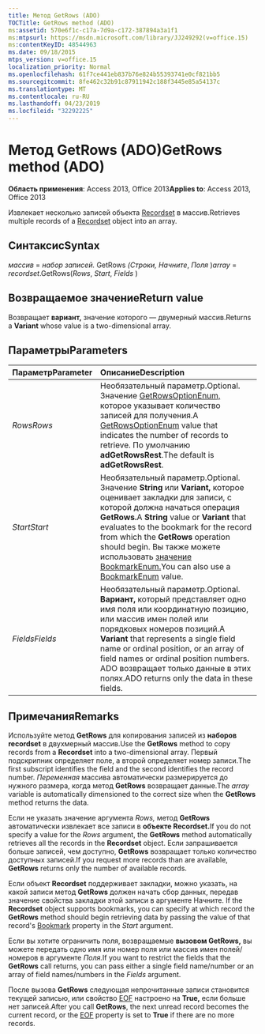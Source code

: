```yaml
---
title: Метод GetRows (ADO)
TOCTitle: GetRows method (ADO)
ms:assetid: 570e6f1c-c17a-7d9a-c172-387894a3a1f1
ms:mtpsurl: https://msdn.microsoft.com/library/JJ249292(v=office.15)
ms:contentKeyID: 48544963
ms.date: 09/18/2015
mtps_version: v=office.15
localization_priority: Normal
ms.openlocfilehash: 61f7ce441eb837b76e824b55393741e0cf821bb5
ms.sourcegitcommit: 8fe462c32b91c87911942c188f3445e85a54137c
ms.translationtype: MT
ms.contentlocale: ru-RU
ms.lasthandoff: 04/23/2019
ms.locfileid: "32292225"
---
```

# <a name="getrows-method-ado"></a><span data-ttu-id="a6a48-102">Метод GetRows (ADO)</span><span class="sxs-lookup"><span data-stu-id="a6a48-102">GetRows method (ADO)</span></span>

<span data-ttu-id="a6a48-103">**Область применения**: Access 2013, Office 2013</span><span class="sxs-lookup"><span data-stu-id="a6a48-103">**Applies to**: Access 2013, Office 2013</span></span>

<span data-ttu-id="a6a48-104">Извлекает несколько записей объекта [Recordset](recordset-object-ado.md) в массив.</span><span class="sxs-lookup"><span data-stu-id="a6a48-104">Retrieves multiple records of a [Recordset](recordset-object-ado.md) object into an array.</span></span>

## <a name="syntax"></a><span data-ttu-id="a6a48-105">Синтаксис</span><span class="sxs-lookup"><span data-stu-id="a6a48-105">Syntax</span></span>

<span data-ttu-id="a6a48-106">*массив*  =  *набор записей.* GetRows *(Строки,* *Начните*, *Поля* )</span><span class="sxs-lookup"><span data-stu-id="a6a48-106">*array* = *recordset*.GetRows(*Rows*, *Start*, *Fields* )</span></span>

## <a name="return-value"></a><span data-ttu-id="a6a48-107">Возвращаемое значение</span><span class="sxs-lookup"><span data-stu-id="a6a48-107">Return value</span></span>

<span data-ttu-id="a6a48-108">Возвращает **вариант,** значение которого — двумерный массив.</span><span class="sxs-lookup"><span data-stu-id="a6a48-108">Returns a **Variant** whose value is a two-dimensional array.</span></span>

## <a name="parameters"></a><span data-ttu-id="a6a48-109">Параметры</span><span class="sxs-lookup"><span data-stu-id="a6a48-109">Parameters</span></span>

|<span data-ttu-id="a6a48-110">Параметр</span><span class="sxs-lookup"><span data-stu-id="a6a48-110">Parameter</span></span>|<span data-ttu-id="a6a48-111">Описание</span><span class="sxs-lookup"><span data-stu-id="a6a48-111">Description</span></span>|
|:--------|:----------|
|<span data-ttu-id="a6a48-112">*Rows*</span><span class="sxs-lookup"><span data-stu-id="a6a48-112">*Rows*</span></span> |<span data-ttu-id="a6a48-113">Необязательный параметр.</span><span class="sxs-lookup"><span data-stu-id="a6a48-113">Optional.</span></span> <span data-ttu-id="a6a48-114">Значение [GetRowsOptionEnum,](getrowsoptionenum.md) которое указывает количество записей для получения.</span><span class="sxs-lookup"><span data-stu-id="a6a48-114">A [GetRowsOptionEnum](getrowsoptionenum.md) value that indicates the number of records to retrieve.</span></span> <span data-ttu-id="a6a48-115">По умолчанию **adGetRowsRest**.</span><span class="sxs-lookup"><span data-stu-id="a6a48-115">The default is **adGetRowsRest**.</span></span>|
|<span data-ttu-id="a6a48-116">*Start*</span><span class="sxs-lookup"><span data-stu-id="a6a48-116">*Start*</span></span> |<span data-ttu-id="a6a48-117">Необязательный параметр.</span><span class="sxs-lookup"><span data-stu-id="a6a48-117">Optional.</span></span> <span data-ttu-id="a6a48-118">Значение **String** или **Variant,** которое оценивает закладки для записи, с которой должна начаться операция **GetRows.**</span><span class="sxs-lookup"><span data-stu-id="a6a48-118">A **String** value or **Variant** that evaluates to the bookmark for the record from which the **GetRows** operation should begin.</span></span> <span data-ttu-id="a6a48-119">Вы также можете использовать [значение BookmarkEnum.](bookmarkenum.md)</span><span class="sxs-lookup"><span data-stu-id="a6a48-119">You can also use a [BookmarkEnum](bookmarkenum.md) value.</span></span>|
|<span data-ttu-id="a6a48-120">*Fields*</span><span class="sxs-lookup"><span data-stu-id="a6a48-120">*Fields*</span></span> |<span data-ttu-id="a6a48-121">Необязательный параметр.</span><span class="sxs-lookup"><span data-stu-id="a6a48-121">Optional.</span></span> <span data-ttu-id="a6a48-122">**Вариант,** который представляет одно имя поля или координатную позицию, или массив имен полей или порядковых номеров позиций.</span><span class="sxs-lookup"><span data-stu-id="a6a48-122">A **Variant** that represents a single field name or ordinal position, or an array of field names or ordinal position numbers.</span></span> <span data-ttu-id="a6a48-123">ADO возвращает только данные в этих полях.</span><span class="sxs-lookup"><span data-stu-id="a6a48-123">ADO returns only the data in these fields.</span></span>|

## <a name="remarks"></a><span data-ttu-id="a6a48-124">Примечания</span><span class="sxs-lookup"><span data-stu-id="a6a48-124">Remarks</span></span>

<span data-ttu-id="a6a48-125">Используйте метод **GetRows** для копирования записей из **наборов recordset** в двухмерный массив.</span><span class="sxs-lookup"><span data-stu-id="a6a48-125">Use the **GetRows** method to copy records from a **Recordset** into a two-dimensional array.</span></span> <span data-ttu-id="a6a48-126">Первый подскрипник определяет поле, а второй определяет номер записи.</span><span class="sxs-lookup"><span data-stu-id="a6a48-126">The first subscript identifies the field and the second identifies the record number.</span></span> <span data-ttu-id="a6a48-127">*Переменная* массива автоматически размерируется до нужного размера, когда метод **GetRows** возвращает данные.</span><span class="sxs-lookup"><span data-stu-id="a6a48-127">The *array* variable is automatically dimensioned to the correct size when the **GetRows** method returns the data.</span></span>

<span data-ttu-id="a6a48-128">Если не указать значение аргумента *Rows,* метод **GetRows** автоматически извлекает все записи в **объекте Recordset.**</span><span class="sxs-lookup"><span data-stu-id="a6a48-128">If you do not specify a value for the *Rows* argument, the **GetRows** method automatically retrieves all the records in the **Recordset** object.</span></span> <span data-ttu-id="a6a48-129">Если запрашивается больше записей, чем доступно, **GetRows** возвращает только количество доступных записей.</span><span class="sxs-lookup"><span data-stu-id="a6a48-129">If you request more records than are available, **GetRows** returns only the number of available records.</span></span>

<span data-ttu-id="a6a48-130">Если объект **Recordset** поддерживает закладки, можно указать, на какой записи метод **GetRows** должен начать сбор [](bookmark-property-ado.md) данных, передав значение свойства закладки этой записи в аргументе Начните. </span><span class="sxs-lookup"><span data-stu-id="a6a48-130">If the **Recordset** object supports bookmarks, you can specify at which record the **GetRows** method should begin retrieving data by passing the value of that record's [Bookmark](bookmark-property-ado.md) property in the *Start* argument.</span></span>

<span data-ttu-id="a6a48-131">Если вы хотите ограничить поля, возвращаемые **вызовом GetRows,** вы можете передать одно имя или номер поля или массив имен полей/номеров в аргументе *Поля.*</span><span class="sxs-lookup"><span data-stu-id="a6a48-131">If you want to restrict the fields that the **GetRows** call returns, you can pass either a single field name/number or an array of field names/numbers in the *Fields* argument.</span></span>

<span data-ttu-id="a6a48-132">После вызова **GetRows** следующая непрочитанные записи становится текущей записью, или свойство [EOF](bof-eof-properties-ado.md) настроено на **True,** если больше нет записей.</span><span class="sxs-lookup"><span data-stu-id="a6a48-132">After you call **GetRows**, the next unread record becomes the current record, or the [EOF](bof-eof-properties-ado.md) property is set to **True** if there are no more records.</span></span>

